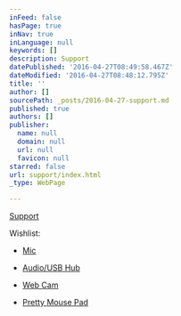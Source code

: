 ```yaml
---
inFeed: false
hasPage: true
inNav: true
inLanguage: null
keywords: []
description: Support
datePublished: '2016-04-27T08:49:58.467Z'
dateModified: '2016-04-27T08:48:12.795Z'
title: ''
author: []
sourcePath: _posts/2016-04-27-support.md
published: true
authors: []
publisher:
  name: null
  domain: null
  url: null
  favicon: null
starred: false
url: support/index.html
_type: WebPage

---
```

[Support][0]

Wishlist:

- [Mic][1]

- [Audio/USB Hub][2]

- [Web Cam][3]

- [Pretty Mouse Pad][4]

[0]: https://www.twitchalerts.com/donate/depravare
[1]: https://www.amazon.ca/Razer-Professional-Microphone-Headphone-Amplifier/dp/B00R88RNFC/ref=sr_1_fkmr0_1?ie=UTF8&qid=1461740953&sr=8-1-fkmr0&keywords=Razer+Seir%C4%93n+Elite+Professional+Studio+Grade+Recording+Microphone+w%2F+Headphone+Amplifier%2C+USB+Output
[2]: https://www.amazon.ca/Novation-Audiohub-2x4-AudioHub-2X4/dp/B000Y02I6A
[3]: https://www.amazon.ca/Logitech-Webcam-Business-Product-90-degree/dp/B00CRJWW2G
[4]: https://www.amazon.ca/Razer-Firefly-Hard-Gaming-Mouse/dp/B00Y4S5KPY